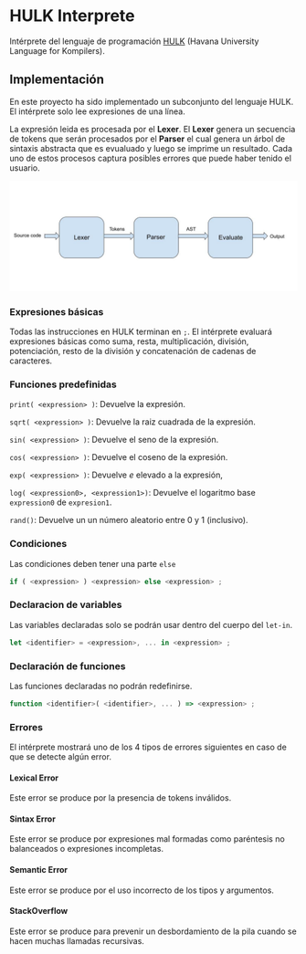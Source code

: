 # HULK Interprete

Intérprete del lenguaje de programación [HULK](https://matcom.in/hulk/) (Havana University Language for Kompilers).

## Implementación

En este proyecto ha sido implementado un subconjunto del lenguaje HULK. El intérprete solo lee expresiones de una línea.

La expresión leida es procesada por el **Lexer**. El **Lexer** genera un secuencia de tokens que serán procesados por el **Parser** el cual genera un árbol de sintaxis abstracta que es evualuado y luego se imprime un resultado. Cada uno de estos procesos captura posibles errores que puede haber tenido el usuario.

![Diagrama](Diagrama.jpg)

### Expresiones básicas

Todas las instrucciones en HULK terminan en `;`. El intérprete evaluará expresiones básicas como suma, resta, multiplicación, división, potenciación, resto de la división y concatenación de cadenas de caracteres.

### Funciones predefinidas

`print( <expression> )`: Devuelve la expresión.

`sqrt( <expression> )`: Devuelve la raiz cuadrada de la expresión.

`sin( <expression> )`: Devuelve el seno de la expresión.

`cos( <expression> )`: Devuelve el coseno de la expresión.

`exp( <expression> )`: Devuelve $e$ elevado a la expresión,

`log( <expression0>, <expression1>)`: Devuelve el logaritmo base `expression0` de `expresion1`.

`rand()`: Devuelve un un número aleatorio entre 0 y 1 (inclusivo).

### Condiciones

Las condiciones deben tener una parte `else`

```js
if ( <expression> ) <expression> else <expression> ;
```

### Declaracion de variables

Las variables declaradas solo se podrán usar dentro del cuerpo del `let-in`.

```js
let <identifier> = <expression>, ... in <expression> ;
```

### Declaración de funciones

Las funciones declaradas no podrán redefinirse.

```js
function <identifier>( <identifier>, ... ) => <expression> ;
```

### Errores

El intérprete mostrará uno de los 4 tipos de errores siguientes en caso de que se detecte algún error.

#### Lexical Error

Este error se produce por la presencia de tokens inválidos.

#### Sintax Error

Este error se produce por expresiones mal formadas como paréntesis no balanceados o expresiones incompletas.

#### Semantic Error

Este error se produce por el uso incorrecto de los tipos y argumentos.

#### StackOverflow

Este error se produce para prevenir un desbordamiento de la pila cuando se hacen muchas llamadas recursivas.
